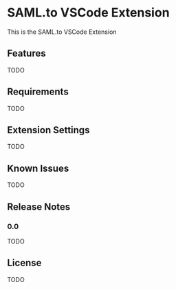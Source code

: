 # SAML.to VSCode Extension

This is the SAML.to VSCode Extension

## Features

TODO

## Requirements

TODO

## Extension Settings

TODO

## Known Issues

TODO

## Release Notes

### 0.0

TODO

## License

TODO

